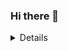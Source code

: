 ### Hi there 👋

<!--
**EliasPos/EliasPos** is a ✨ _special_ ✨ repository because its `README.md` (this file) appears on your GitHub profile.

Here are some ideas to get you started:

- 🔭 I’m currently working on ...
- 🌱 I’m currently learning ...
- 👯 I’m looking to collaborate on ...
- 🤔 I’m looking for help with ...
- 💬 Ask me about ...
- 📫 How to reach me: ...
- 😄 Pronouns: ...
- ⚡ Fun fact: ...
-->

<details>
  <img align ="left" alt="codeSTACKr's Github Stats" src="github-readme-stats-eight-amber.vercel.app/api?username=EliasPos&show_icons=true&hide_border=true"/>
</details>
